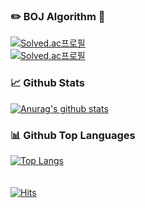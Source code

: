 <!--
**nemo-park/nemo-park** is a ✨ _special_ ✨ repository because its `README.md` (this file) appears on your GitHub profile.

Here are some ideas to get you started:

- 🔭 I’m currently working on ...
- 🌱 I’m currently learning ...
- 👯 I’m looking to collaborate on ...
- 🤔 I’m looking for help with ...
- 💬 Ask me about ...
- 📫 How to reach me: ...
- 😄 Pronouns: ...
- ⚡ Fun fact: ...
-->

### :pencil2: BOJ Algorithm 👋
[![Solved.ac프로필](http://mazassumnida.wtf/api/mini/generate_badge?boj=nemo_pk)](https://solved.ac/nemo_pk)
<br>
[![Solved.ac프로필](http://mazassumnida.wtf/api/v2/generate_badge?boj=nemo_pk)](https://solved.ac/nemo_pk) 
<br>  

### 📈 Github Stats
 
[![Anurag's github stats](https://github-readme-stats.vercel.app/api?username=nemo-park&include_all_commits=true)](https://github.com/anuraghazra/github-readme-stats)
<br>  

### 📊 Github Top Languages

[![Top Langs](https://github-readme-stats.vercel.app/api/top-langs/?username=nemo-park&layout=compact&hide=css,html)](https://github.com/anuraghazra/github-readme-stats)  
<br>  
[![Hits](https://hits.seeyoufarm.com/api/count/incr/badge.svg?url=https%3A%2F%2Fgithub.com%2Fnemo-park&count_bg=%2379C83D&title_bg=%23555555&icon=&icon_color=%23E7E7E7&title=hits&edge_flat=false)](https://hits.seeyoufarm.com)
